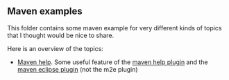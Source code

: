 ## Maven examples
This folder contains some maven example for very different kinds of topics that I thought would be nice to share.

Here is an overview of the topics:

- [Maven help](./maven-help). Some useful feature of the [maven help plugin](http://maven.apache.org/plugins/maven-help-plugin/)  and the [maven eclipse plugin](http://maven.apache.org/plugins/maven-eclipse-plugin/) (not the m2e plugin)

